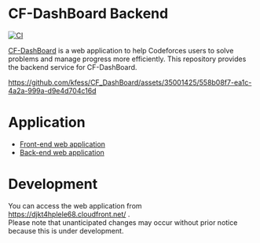 # CF-DashBoard Backend

[![CI](https://github.com/kfess/CF_DashBoard_backend/actions/workflows/ci.yaml/badge.svg)](https://github.com/kfess/CF_DashBoard_backend/actions/workflows/ci.yaml)

[CF-DashBoard](https://github.com/kfess/CF_DashBoard) is a web application to help Codeforces users to solve problems and manage progress more efficiently. This repository provides the backend service for CF-DashBoard.

https://github.com/kfess/CF_DashBoard/assets/35001425/558b08f7-ea1c-4a2a-999a-d9e4d704c16d

# Application

- [Front-end web application](https://github.com/kfess/Codeforces_Problems_frontend)
- [Back-end web application](https://github.com/kfess/Codeforces_Problems_backend)

# Development

You can access the web application from https://djkt4hplele68.cloudfront.net/ .  
Please note that unanticipated changes may occur without prior notice because this is under development.
